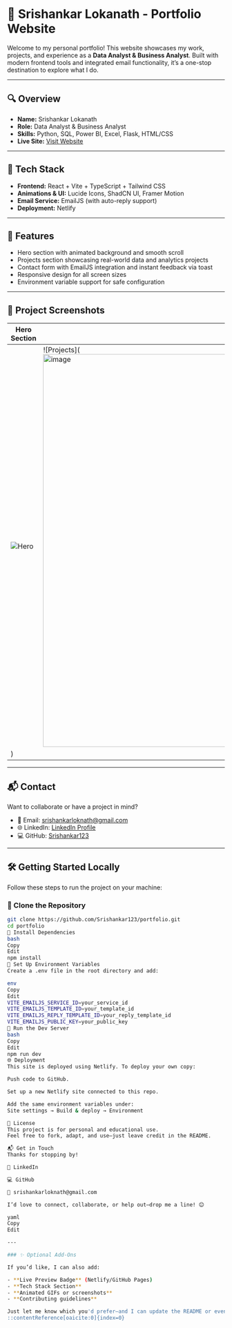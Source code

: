 # 💼 Srishankar Lokanath - Portfolio Website

Welcome to my personal portfolio! This website showcases my work, projects, and experience as a **Data Analyst & Business Analyst**. Built with modern frontend tools and integrated email functionality, it’s a one-stop destination to explore what I do.

---

## 🔍 Overview

- **Name:** Srishankar Lokanath  
- **Role:** Data Analyst & Business Analyst  
- **Skills:** Python, SQL, Power BI, Excel, Flask, HTML/CSS  
- **Live Site:** [Visit Website](https://srishankar.netlify.app/)

---

## 🚀 Tech Stack

- **Frontend:** React + Vite + TypeScript + Tailwind CSS
- **Animations & UI:** Lucide Icons, ShadCN UI, Framer Motion
- **Email Service:** EmailJS (with auto-reply support)
- **Deployment:** Netlify

---

## 📁 Features

- Hero section with animated background and smooth scroll
- Projects section showcasing real-world data and analytics projects
- Contact form with EmailJS integration and instant feedback via toast
- Responsive design for all screen sizes
- Environment variable support for safe configuration

---

## 📸 Project Screenshots

| Hero Section             | Project Showcase           |
|--------------------------|-----------------------------|
| ![Hero](https://i.ibb.co/cKD17Tst/wmremove-transformed-removebg-preview.png) | ![Projects](<img width="1891" height="910" alt="image" src="https://github.com/user-attachments/assets/fd4ba28a-1a32-4efc-b121-d43b6056c326" />
) |

---

## 📬 Contact

Want to collaborate or have a project in mind?

- 📧 Email: [srishankarloknath@gmail.com](mailto:srishankarloknath@gmail.com)
- 🌐 LinkedIn: [LinkedIn Profile](https://www.linkedin.com/in/srishankar-lokanath-99a5b4252/)
- 💻 GitHub: [Srishankar123](https://github.com/Srishankar123)

---

## 🛠️ Getting Started Locally

Follow these steps to run the project on your machine:

### 🔹 Clone the Repository
```bash
git clone https://github.com/Srishankar123/portfolio.git
cd portfolio
🔹 Install Dependencies
bash
Copy
Edit
npm install
🔹 Set Up Environment Variables
Create a .env file in the root directory and add:

env
Copy
Edit
VITE_EMAILJS_SERVICE_ID=your_service_id
VITE_EMAILJS_TEMPLATE_ID=your_template_id
VITE_EMAILJS_REPLY_TEMPLATE_ID=your_reply_template_id
VITE_EMAILJS_PUBLIC_KEY=your_public_key
🔹 Run the Dev Server
bash
Copy
Edit
npm run dev
🌐 Deployment
This site is deployed using Netlify. To deploy your own copy:

Push code to GitHub.

Set up a new Netlify site connected to this repo.

Add the same environment variables under:
Site settings → Build & deploy → Environment

📄 License
This project is for personal and educational use.
Feel free to fork, adapt, and use—just leave credit in the README.

📬 Get in Touch
Thanks for stopping by!

🔗 LinkedIn

💻 GitHub

📧 srishankarloknath@gmail.com

I’d love to connect, collaborate, or help out—drop me a line! 😊

yaml
Copy
Edit

---

### ✨ Optional Add‑Ons

If you’d like, I can also add:

- **Live Preview Badge** (Netlify/GitHub Pages)
- **Tech Stack Section**
- **Animated GIFs or screenshots**
- **Contributing guidelines**

Just let me know which you'd prefer—and I can update the README or even open a PR directly!
::contentReference[oaicite:0]{index=0}
